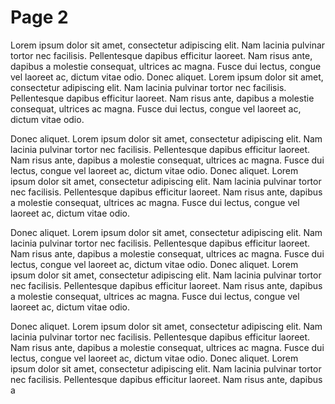# Page 2

Lorem ipsum dolor sit amet, consectetur adipiscing elit. Nam lacinia pulvinar
tortor nec facilisis. Pellentesque dapibus efficitur laoreet. Nam risus ante,
dapibus a molestie consequat, ultrices ac magna. Fusce dui lectus, congue vel
laoreet ac, dictum vitae odio. Donec aliquet. Lorem ipsum dolor sit amet,
consectetur adipiscing elit. Nam lacinia pulvinar tortor nec facilisis.
Pellentesque dapibus efficitur laoreet. Nam risus ante, dapibus a molestie
consequat, ultrices ac magna. Fusce dui lectus, congue vel laoreet ac, dictum
vitae odio.

Donec aliquet. Lorem ipsum dolor sit amet, consectetur adipiscing elit. Nam lacinia pulvinar tortor nec facilisis. Pellentesque dapibus efficitur laoreet. Nam risus ante, dapibus a molestie consequat, ultrices ac magna. Fusce dui lectus, congue vel laoreet ac, dictum vitae odio. Donec aliquet. Lorem ipsum dolor sit amet, consectetur adipiscing elit. Nam lacinia pulvinar tortor nec facilisis. Pellentesque dapibus efficitur laoreet. Nam risus ante, dapibus a molestie consequat, ultrices ac magna. Fusce dui lectus, congue vel laoreet ac, dictum vitae odio.

Donec aliquet. Lorem ipsum dolor sit amet, consectetur adipiscing elit. Nam lacinia pulvinar tortor nec facilisis. Pellentesque dapibus efficitur laoreet. Nam risus ante, dapibus a molestie consequat, ultrices ac magna. Fusce dui lectus, congue vel laoreet ac, dictum vitae odio. Donec aliquet. Lorem ipsum dolor sit amet, consectetur adipiscing elit. Nam lacinia pulvinar tortor nec facilisis. Pellentesque dapibus efficitur laoreet. Nam risus ante, dapibus a molestie consequat, ultrices ac magna. Fusce dui lectus, congue vel laoreet ac, dictum vitae odio.

Donec aliquet. Lorem ipsum dolor sit amet, consectetur adipiscing elit. Nam lacinia pulvinar tortor nec facilisis. Pellentesque dapibus efficitur laoreet. Nam risus ante, dapibus a molestie consequat, ultrices ac magna. Fusce dui lectus, congue vel laoreet ac, dictum vitae odio. Donec aliquet. Lorem ipsum dolor sit amet, consectetur adipiscing elit. Nam lacinia pulvinar tortor nec facilisis. Pellentesque dapibus efficitur laoreet. Nam risus ante, dapibus a

